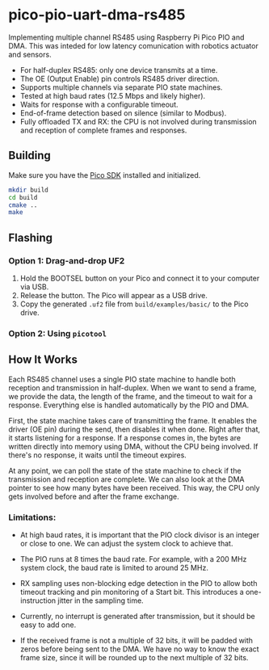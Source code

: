 # pico-pio-uart-dma-rs485

Implementing multiple channel RS485 using Raspberry Pi Pico PIO and DMA.
This was inteded for low latency comunication with robotics actuator and sensors.

- For half-duplex RS485: only one device transmits at a time.
- The OE (Output Enable) pin controls RS485 driver direction.
- Supports multiple channels via separate PIO state machines.
- Tested at high baud rates (12.5 Mbps and likely higher).
- Waits for response with a configurable timeout.
- End-of-frame detection based on silence (similar to Modbus).
- Fully offloaded TX and RX: the CPU is not involved during transmission and reception of complete frames and responses.



## Building

Make sure you have the [Pico SDK](https://github.com/raspberrypi/pico-sdk) installed and initialized.

```sh
mkdir build
cd build
cmake ..
make
```

## Flashing

### Option 1: Drag-and-drop UF2

1. Hold the BOOTSEL button on your Pico and connect it to your computer via USB.
2. Release the button. The Pico will appear as a USB drive.
3. Copy the generated `.uf2` file from `build/examples/basic/` to the Pico drive.

### Option 2: Using `picotool`


## How It Works

Each RS485 channel uses a single PIO state machine to handle both reception and transmission in half-duplex. When we want to send a frame, we provide the data, the length of the frame, and the timeout to wait for a response. Everything else is handled automatically by the PIO and DMA.

First, the state machine takes care of transmitting the frame. It enables the driver (OE pin) during the send, then disables it when done. Right after that, it starts listening for a response. If a response comes in, the bytes are written directly into memory using DMA, without the CPU being involved. If there's no response, it waits until the timeout expires.

At any point, we can poll the state of the state machine to check if the transmission and reception are complete. We can also look at the DMA pointer to see how many bytes have been received. This way, the CPU only gets involved before and after the frame exchange.

### Limitations:

- At high baud rates, it is important that the PIO clock divisor is an integer or close to one. We can adjust the system clock to achieve that.

- The PIO runs at 8 times the baud rate. For example, with a 200 MHz system clock, the baud rate is limited to around 25 MHz.

- RX sampling uses non-blocking edge detection in the PIO to allow both timeout tracking and pin monitoring of a Start bit. This introduces a one-instruction jitter in the sampling time.

- Currently, no interrupt is generated after transmission, but it should be easy to add one.

- If the received frame is not a multiple of 32 bits, it will be padded with zeros before being sent to the DMA. We have no way to know the exact frame size, since it will be rounded up to the next multiple of 32 bits.